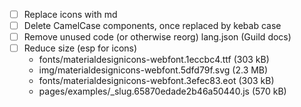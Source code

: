 - [ ] Replace icons with md
- [ ] Delete CamelCase components, once replaced by kebab case
- [ ] Remove unused code (or otherwise reorg) lang.json (Guild docs)
- [ ] Reduce size (esp for icons)
  - fonts/materialdesignicons-webfont.1eccbc4.ttf (303 kB)
  - img/materialdesignicons-webfont.5dfd79f.svg (2.3 MB)
  - fonts/materialdesignicons-webfont.3efec83.eot (303 kB)
  - pages/examples/_slug.65870edade2b46a50440.js (570 kB)

